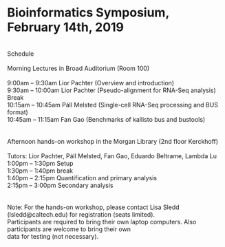 # Bioinformatics Symposium, February 14th, 2019

<br>
Schedule<br>
<br>
Morning Lectures in Broad Auditorium (Room 100) <br>
<br>
9:00am – 9:30am	Lior Pachter (Overview and introduction) <br>
9:30am – 10:00am	Lior Pachter (Pseudo-alignment for RNA-Seq analysis) <br>
Break <br>
10:15am – 10:45am	Páll Melsted (Single-cell RNA-Seq processing and BUS format) <br>
10:45am – 11:15am	Fan Gao (Benchmarks of kallisto bus and bustools) <br>
<br>
<br>
Afternoon hands-on workshop in the Morgan Library (2nd floor Kerckhoff) <br>
<br>
Tutors: Lior Pachter, Páll Melsted, Fan Gao, Eduardo Beltrame, Lambda Lu <br>
1:00pm – 1:30pm	Setup <br>
1:30pm – 1:40pm	break <br>
1:40pm – 2:15pm	Quantification and primary analysis <br>
2:15pm – 3:00pm	Secondary analysis <br>
<br>
<br>
Note: For the hands-on workshop, please contact Lisa Sledd (lsledd@caltech.edu) for registration (seats limited). <br>
Participants are required to bring their own laptop computers. Also participants are welcome to bring their own <br>
data for testing (not necessary). <br>
